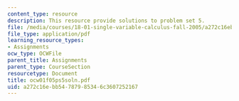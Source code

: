 ```yaml
---
content_type: resource
description: This resource provide solutions to problem set 5.
file: /media/courses/18-01-single-variable-calculus-fall-2005/a272c16ebb54787985346c3607252167_ocw01f05ps5soln.pdf
file_type: application/pdf
learning_resource_types:
- Assignments
ocw_type: OCWFile
parent_title: Assignments
parent_type: CourseSection
resourcetype: Document
title: ocw01f05ps5soln.pdf
uid: a272c16e-bb54-7879-8534-6c3607252167
---
```

